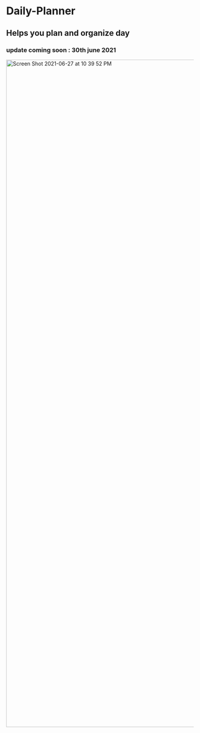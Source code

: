 
# Daily-Planner



## Helps you plan and organize day



### update coming soon : 30th june 2021


<img width="1792" alt="Screen Shot 2021-06-27 at 10 39 52 PM" src="https://user-images.githubusercontent.com/78246665/123571606-98978600-d798-11eb-8d76-7aced41f0738.png">


